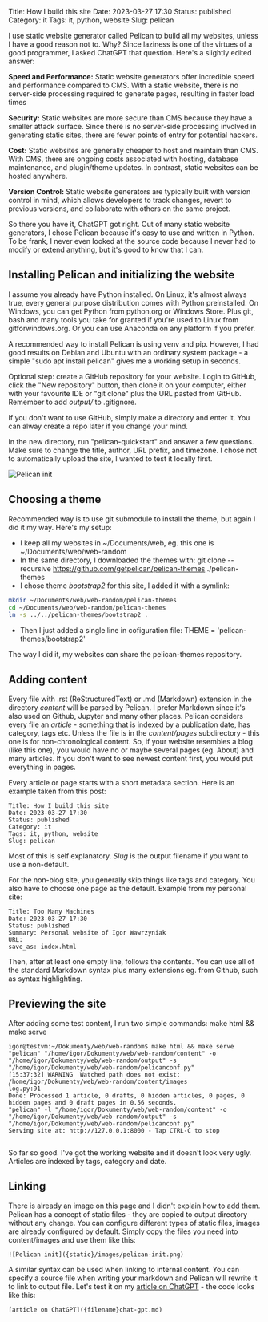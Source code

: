 Title: How I build this site
Date: 2023-03-27 17:30
Status: published
Category: it
Tags: it, python, website
Slug: pelican



I use static website generator called Pelican to build all my websites, unless I have a good reason not to. Why? Since laziness is one of the virtues of a good programmer, I asked ChatGPT that question. Here's a slightly edited answer:

**Speed and Performance:** Static website generators offer incredible speed and performance compared to CMS. With a static website, there is no server-side processing required to generate pages, resulting in faster load times

**Security:** Static websites are more secure than CMS because they have a smaller attack surface. Since there is no server-side processing involved in generating static sites, there are fewer points of entry for potential hackers. 

**Cost:** Static websites are generally cheaper to host and maintain than CMS. With CMS, there are ongoing costs associated with hosting, database maintenance, and plugin/theme updates. In contrast, static websites can be hosted anywhere.

**Version Control:** Static website generators are typically built with version control in mind, which allows developers to track changes, revert to previous versions, and collaborate with others on the same project. 

So there you have it, ChatGPT got right. Out of many static website generators, I chose Pelican because it's easy to use and written in Python. To be frank, I never even looked at the source code because I never had to modify or extend anything, but it's good to know that I can.


## Installing Pelican and initializing the website

I assume you already have Python installed. On Linux, it's almost always true, every general purpose distribution comes with Python preinstalled. On Windows, you can get Python from python.org or Windows Store. Plus git, bash and many tools you take for granted if you're used to Linux from gitforwindows.org. Or you can use Anaconda on any platform if you prefer.

A recommended way to install Pelican is using venv and pip. However, I had good results on Debian and Ubuntu with an ordinary system package - a simple "sudo apt install pelican" gives me a working setup in seconds. 

Optional step: create a GitHub repository for your website. Login to GitHub, click the "New repository" button, then clone it on your computer, either with your favourite IDE or "git clone" plus the URL pasted from GitHub. Remember to add *output/* to .gitignore. 

If you don't want to use GitHub, simply make a directory and enter it. You can alway create a repo later if you change your mind.

In the new directory, run "pelican-quickstart" and answer a few questions. Make sure to change the title, author, URL prefix, and timezone. I chose not to automatically upload the site, I wanted to test it locally first.

![Pelican init]({static}/images/pelican-init.png)

## Choosing a theme

Recommended way is to use git submodule to install the theme, but again I did it my way. Here's my setup:

- I keep all my websites in ~/Documents/web, eg. this one is ~/Documents/web/web-random
- In the same directory, I downloaded the themes with: git clone --recursive https://github.com/getpelican/pelican-themes ./pelican-themes
- I chose theme *bootstrap2* for this site, I added it with a symlink:

```bash
mkdir ~/Documents/web/web-random/pelican-themes
cd ~/Documents/web/web-random/pelican-themes
ln -s ../../pelican-themes/bootstrap2 .
```

- Then I just added a single line in cofiguration file: THEME = 'pelican-themes/bootstrap2'

The way I did it, my websites can share the pelican-themes repository.

## Adding content

Every file with .rst (ReStructuredText) or .md (Markdown) extension in the directory *content* will be parsed by Pelican. I prefer Markdown since it's also used on Github, Jupyter and many other places. Pelican considers every file an *article* - something that is indexed by a publication date, has category, tags etc. Unless the file is in the *content/pages* subdirectory - this one is for non-chronological content. So, if your website resembles a blog (like this one), you would have no or maybe several pages (eg. About) and many articles. If you don't want to see newest content first, you would put everything in pages.

Every article or page starts with a short metadata section. Here is an example taken from this post:

```
Title: How I build this site
Date: 2023-03-27 17:30
Status: published
Category: it
Tags: it, python, website
Slug: pelican
```

Most of this is self explanatory. *Slug* is the output filename if you want to use a non-default. 

For the non-blog site, you generally skip things like tags and category. You also have to choose one page as the default. Example from my personal site:

```
Title: Too Many Machines
Date: 2023-03-27 17:30
Status: published
Summary: Personal website of Igor Wawrzyniak
URL:
save_as: index.html
```

Then, after at least one empty line, follows the contents. You can use all of the standard Markdown syntax plus many extensions eg. from Github, such as syntax highlighting.

## Previewing the site

After adding some test content, I run two simple commands: make html && make serve

```
igor@testvm:~/Dokumenty/web/web-random$ make html && make serve
"pelican" "/home/igor/Dokumenty/web/web-random/content" -o "/home/igor/Dokumenty/web/web-random/output" -s "/home/igor/Dokumenty/web/web-random/pelicanconf.py" 
[15:37:32] WARNING  Watched path does not exist: /home/igor/Dokumenty/web/web-random/content/images                                                                                               log.py:91
Done: Processed 1 article, 0 drafts, 0 hidden articles, 0 pages, 0 hidden pages and 0 draft pages in 0.56 seconds.
"pelican" -l "/home/igor/Dokumenty/web/web-random/content" -o "/home/igor/Dokumenty/web/web-random/output" -s "/home/igor/Dokumenty/web/web-random/pelicanconf.py" 
Serving site at: http://127.0.0.1:8000 - Tap CTRL-C to stop
                       
```
So far so good. I've got the working website and it doesn't look very ugly. Articles are indexed by tags, category and date.


## Linking

There is already an image on this page and I didn't explain how to add them. Pelican has a concept of static files - they are copied to output directory without any change. You can configure different types of static files, images are already configured by default. Simply copy the files you need into content/images and use them like this:

```
![Pelican init]({static}/images/pelican-init.png)
```

A similar syntax can be used when linking to internal content. You can specify a source file when writing your markdown and Pelican will rewrite it to link to output file. Let's test it on my [article on ChatGPT]({filename}chat-gpt.md) - the code looks like this:

```
[article on ChatGPT]({filename}chat-gpt.md)
```